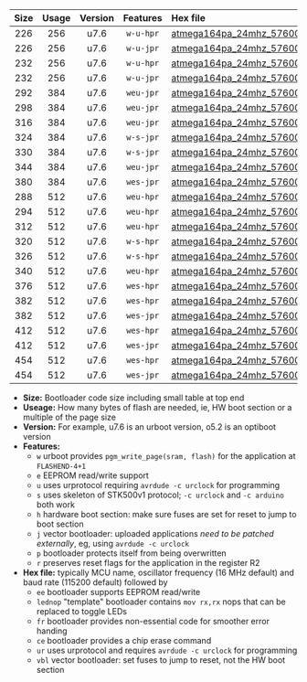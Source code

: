 |Size|Usage|Version|Features|Hex file|
|:-:|:-:|:-:|:-:|:--|
|226|256|u7.6|`w-u-hpr`|[atmega164pa_24mhz_57600bps_ur.hex](https://raw.githubusercontent.com/stefanrueger/urboot/main/atmega164pa_24mhz_57600bps_ur.hex)|
|226|256|u7.6|`w-u-jpr`|[atmega164pa_24mhz_57600bps_ur_vbl.hex](https://raw.githubusercontent.com/stefanrueger/urboot/main/atmega164pa_24mhz_57600bps_ur_vbl.hex)|
|232|256|u7.6|`w-u-hpr`|[atmega164pa_24mhz_57600bps_lednop_ur.hex](https://raw.githubusercontent.com/stefanrueger/urboot/main/atmega164pa_24mhz_57600bps_lednop_ur.hex)|
|232|256|u7.6|`w-u-jpr`|[atmega164pa_24mhz_57600bps_lednop_ur_vbl.hex](https://raw.githubusercontent.com/stefanrueger/urboot/main/atmega164pa_24mhz_57600bps_lednop_ur_vbl.hex)|
|292|384|u7.6|`weu-jpr`|[atmega164pa_24mhz_57600bps_ee_ur_vbl.hex](https://raw.githubusercontent.com/stefanrueger/urboot/main/atmega164pa_24mhz_57600bps_ee_ur_vbl.hex)|
|298|384|u7.6|`weu-jpr`|[atmega164pa_24mhz_57600bps_ee_lednop_ur_vbl.hex](https://raw.githubusercontent.com/stefanrueger/urboot/main/atmega164pa_24mhz_57600bps_ee_lednop_ur_vbl.hex)|
|316|384|u7.6|`weu-jpr`|[atmega164pa_24mhz_57600bps_ee_lednop_fr_ur_vbl.hex](https://raw.githubusercontent.com/stefanrueger/urboot/main/atmega164pa_24mhz_57600bps_ee_lednop_fr_ur_vbl.hex)|
|324|384|u7.6|`w-s-jpr`|[atmega164pa_24mhz_57600bps_vbl.hex](https://raw.githubusercontent.com/stefanrueger/urboot/main/atmega164pa_24mhz_57600bps_vbl.hex)|
|330|384|u7.6|`w-s-jpr`|[atmega164pa_24mhz_57600bps_lednop_vbl.hex](https://raw.githubusercontent.com/stefanrueger/urboot/main/atmega164pa_24mhz_57600bps_lednop_vbl.hex)|
|344|384|u7.6|`weu-jpr`|[atmega164pa_24mhz_57600bps_ee_lednop_fr_ce_ur_vbl.hex](https://raw.githubusercontent.com/stefanrueger/urboot/main/atmega164pa_24mhz_57600bps_ee_lednop_fr_ce_ur_vbl.hex)|
|380|384|u7.6|`wes-jpr`|[atmega164pa_24mhz_57600bps_ee_vbl.hex](https://raw.githubusercontent.com/stefanrueger/urboot/main/atmega164pa_24mhz_57600bps_ee_vbl.hex)|
|288|512|u7.6|`weu-hpr`|[atmega164pa_24mhz_57600bps_ee_ur.hex](https://raw.githubusercontent.com/stefanrueger/urboot/main/atmega164pa_24mhz_57600bps_ee_ur.hex)|
|294|512|u7.6|`weu-hpr`|[atmega164pa_24mhz_57600bps_ee_lednop_ur.hex](https://raw.githubusercontent.com/stefanrueger/urboot/main/atmega164pa_24mhz_57600bps_ee_lednop_ur.hex)|
|312|512|u7.6|`weu-hpr`|[atmega164pa_24mhz_57600bps_ee_lednop_fr_ur.hex](https://raw.githubusercontent.com/stefanrueger/urboot/main/atmega164pa_24mhz_57600bps_ee_lednop_fr_ur.hex)|
|320|512|u7.6|`w-s-hpr`|[atmega164pa_24mhz_57600bps.hex](https://raw.githubusercontent.com/stefanrueger/urboot/main/atmega164pa_24mhz_57600bps.hex)|
|326|512|u7.6|`w-s-hpr`|[atmega164pa_24mhz_57600bps_lednop.hex](https://raw.githubusercontent.com/stefanrueger/urboot/main/atmega164pa_24mhz_57600bps_lednop.hex)|
|340|512|u7.6|`weu-hpr`|[atmega164pa_24mhz_57600bps_ee_lednop_fr_ce_ur.hex](https://raw.githubusercontent.com/stefanrueger/urboot/main/atmega164pa_24mhz_57600bps_ee_lednop_fr_ce_ur.hex)|
|376|512|u7.6|`wes-hpr`|[atmega164pa_24mhz_57600bps_ee.hex](https://raw.githubusercontent.com/stefanrueger/urboot/main/atmega164pa_24mhz_57600bps_ee.hex)|
|382|512|u7.6|`wes-hpr`|[atmega164pa_24mhz_57600bps_ee_lednop.hex](https://raw.githubusercontent.com/stefanrueger/urboot/main/atmega164pa_24mhz_57600bps_ee_lednop.hex)|
|382|512|u7.6|`wes-jpr`|[atmega164pa_24mhz_57600bps_ee_lednop_vbl.hex](https://raw.githubusercontent.com/stefanrueger/urboot/main/atmega164pa_24mhz_57600bps_ee_lednop_vbl.hex)|
|412|512|u7.6|`wes-hpr`|[atmega164pa_24mhz_57600bps_ee_lednop_fr.hex](https://raw.githubusercontent.com/stefanrueger/urboot/main/atmega164pa_24mhz_57600bps_ee_lednop_fr.hex)|
|412|512|u7.6|`wes-jpr`|[atmega164pa_24mhz_57600bps_ee_lednop_fr_vbl.hex](https://raw.githubusercontent.com/stefanrueger/urboot/main/atmega164pa_24mhz_57600bps_ee_lednop_fr_vbl.hex)|
|454|512|u7.6|`wes-hpr`|[atmega164pa_24mhz_57600bps_ee_lednop_fr_ce.hex](https://raw.githubusercontent.com/stefanrueger/urboot/main/atmega164pa_24mhz_57600bps_ee_lednop_fr_ce.hex)|
|454|512|u7.6|`wes-jpr`|[atmega164pa_24mhz_57600bps_ee_lednop_fr_ce_vbl.hex](https://raw.githubusercontent.com/stefanrueger/urboot/main/atmega164pa_24mhz_57600bps_ee_lednop_fr_ce_vbl.hex)|

- **Size:** Bootloader code size including small table at top end
- **Useage:** How many bytes of flash are needed, ie, HW boot section or a multiple of the page size
- **Version:** For example, u7.6 is an urboot version, o5.2 is an optiboot version
- **Features:**
  + `w` urboot provides `pgm_write_page(sram, flash)` for the application at `FLASHEND-4+1`
  + `e` EEPROM read/write support
  + `u` uses urprotocol requiring `avrdude -c urclock` for programming
  + `s` uses skeleton of STK500v1 protocol; `-c urclock` and `-c arduino` both work
  + `h` hardware boot section: make sure fuses are set for reset to jump to boot section
  + `j` vector bootloader: uploaded applications *need to be patched externally*, eg, using `avrdude -c urclock`
  + `p` bootloader protects itself from being overwritten
  + `r` preserves reset flags for the application in the register R2
- **Hex file:** typically MCU name, oscillator frequency (16 MHz default) and baud rate (115200 default) followed by
  + `ee` bootloader supports EEPROM read/write
  + `lednop` "template" bootloader contains `mov rx,rx` nops that can be replaced to toggle LEDs
  + `fr` bootloader provides non-essential code for smoother error handing
  + `ce` bootloader provides a chip erase command
  + `ur` uses urprotocol and requires `avrdude -c urclock` for programming
  + `vbl` vector bootloader: set fuses to jump to reset, not the HW boot section
